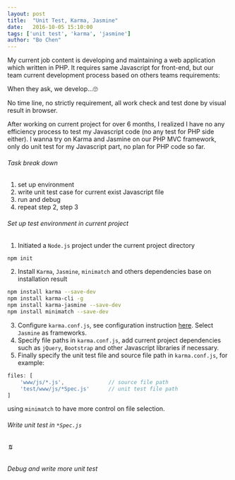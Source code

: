 ```yaml
---
layout: post
title:  "Unit Test, Karma, Jasmine"
date:   2016-10-05 15:10:00 
tags: ['unit test', 'karma', 'jasmine']
author: "Bo Chen"
---
```


My current job content is developing and maintaining a web application which written in PHP. It requires same Javascript for front-end, but our team current development process based on others teams requirements:

When they ask, we develop...🙄

No time line, no strictly requirement, all work check and test done by visual result in browser.

After working on current project for over 6 months, I realized I have no any efficiency process to test my Javascript code (no any test for PHP side either). I wanna try on Karma and Jasmine on our PHP MVC framework, only do unit test for my Javascript part, no plan for PHP code so far.

###### Task break down
1. set up environment
2. write unit test case for current exist Javascript file
3. run and debug
4. repeat step 2, step 3

###### Set up test environment in current project
1. Initiated a `Node.js` project under the current project directory
~~~ bash
npm init
~~~
2. Install `Karma`, `Jasmine`, `minimatch` and others dependencies base on installation result
~~~ bash
npm install karma --save-dev
npm install karma-cli -g
npm install karma-jasmine --save-dev
npm install minimatch --save-dev
~~~
3. Configure `karma.conf.js`, see configuration instruction [here](http://karma-runner.github.io/1.0/intro/configuration.html). Select `Jasmine` as frameworks.
4. Specify file paths in `karma.conf.js`, add current project dependencies such as `jQuery`, `Bootstrap` and other Javascript libraries if necessary.
5. Finally specify the unit test file and source file path in `karma.conf.js`, for example: 
~~~ javascript
files: [
    'www/js/*.js',              // source file path
    'test/www/js/*Spec.js'      // unit test file path
]
~~~
using `minimatch` to have more control on file selection.

###### Write unit test in `*Spec.js` 

###### ⇅

###### Debug and write more unit test


